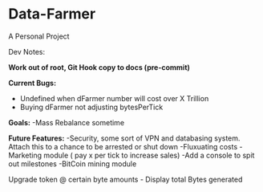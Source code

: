 # Data-Farmer

A Personal Project

Dev Notes:

**Work out of root, Git Hook copy to docs (pre-commit)**


**Current Bugs:**

- Undefined when dFarmer number will cost over X Trillion
- Buying dFarmer not adjusting bytesPerTick

**Goals:**
-Mass Rebalance sometime

**Future Features:**
-Security, some sort of VPN and databasing system. Attach this to a chance to be arrested or shut down
-Fluxuating costs
-Marketing module ( pay x per tick to increase sales)
-Add a console to spit out milestones
-BitCoin mining module
 
 Upgrade token @ certain byte amounts - Display total Bytes generated